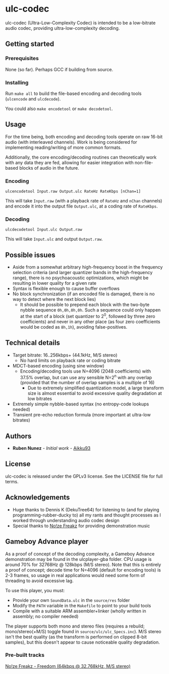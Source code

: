 # ulc-codec
ulc-codec (Ultra-Low-Complexity Codec) is intended to be a low-bitrate audio codec, providing ultra-low-complexity decoding.

## Getting started

### Prerequisites
None (so far). Perhaps GCC if building from source.

### Installing
Run ```make all``` to build the file-based encoding and decoding tools (```ulcencode``` and ```ulcdecode```).

You could also ```make encodetool``` or ```make decodetool```.

## Usage
For the time being, both encoding and decoding tools operate on raw 16-bit audio (with interleaved channels).
Work is being considered for implementing reading/writing of more common formats.

Additionally, the core encoding/decoding routines can theoretically work with any data they are fed, allowing for easier integration with non-file-based blocks of audio in the future.

### Encoding
```ulcencodetool Input.raw Output.ulc RateHz RateKbps [nChan=1]```

This will take ```Input.raw``` (with a playback rate of ```RateHz``` and ```nChan``` channels) and encode it into the output file ```Output.ulc```, at a coding rate of ```RateKbps```.

### Decoding
```ulcdecodetool Input.ulc Output.raw```

This will take ```Input.ulc``` and output ```Output.raw```.

## Possible issues
* Aside from a somewhat arbitrary high-frequency boost in the frequency selection criteria (and larger quantizer bands in the high-frequency range), there is no psychoacoustic optimizations, which might be resulting in lower quality for a given rate
* Syntax is flexible enough to cause buffer overflows
* No block synchronization (if an encoded file is damaged, there is no way to detect where the next block lies)
    * It should be possible to prepend each block with the two-byte nybble sequence ```0h,0h,0h,0h```. Such a sequence could only happen at the start of a block (set quantizer to 2<sup>0</sup>, followed by three zero coefficients) and never in any other place (as four zero coefficients would be coded as ```8h,1h```), avoiding false-positives.

## Technical details
* Target bitrate: 16..256kbps+ (44.1kHz, M/S stereo)
    * No hard limits on playback rate or coding bitrate
* MDCT-based encoding (using sine window)
    * Encoding/decoding tools use N=4096 (2048 coefficients) with 37.5% overlap, but can use any sensible N=2<sup>n</sup> with any overlap (provided that the number of overlap samples is a multiple of 16)
        * Due to extremely simplified quantization model, a large transform size is almost essential to avoid excessive quality degradation at low bitrates
* Extremely simple nybble-based syntax (no entropy-code lookups needed)
* Transient pre-echo reduction formula (more important at ultra-low bitrates)

## Authors
* **Ruben Nunez** - *Initial work* - [Aikku93](https://github.com/Aikku93)

## License
ulc-codec is released under the GPLv3 license. See the LICENSE file for full terms.

## Acknowledgements
* Huge thanks to Dennis K (DekuTree64) for listening to (and for playing programming-rubber-ducky to) all my rants and thought processes as I worked through understanding audio codec design
* Special thanks to [No!ze Freakz](https://soundcloud.com/user-462957379) for providing demonstration music

## Gameboy Advance player

As a proof of concept of the decoding complexity, a Gameboy Advance demonstration may be found in the ulcplayer-gba folder. CPU usage is around 70% for 32768Hz @ 128kbps (M/S stereo). Note that this is entirely a proof of concept; decode time for N=4096 (default for encoding tools) is 2-3 frames, so usage in real applications would need some form of threading to avoid excessive lag.

To use this player, you must:
* Provide your own ```SoundData.ulc``` in the ```source/res``` folder
* Modify the ```PATH``` variable in the ```Makefile``` to point to your build tools
* Compile with a suitable ARM assembler+linker (wholly written in assembly; no compiler needed)

The player supports both mono and stereo files (requires a rebuild; mono/stereo(+M/S) toggle found in ```source/ulc/ulc_Specs.inc```). M/S stereo isn't the best quality (as the transform is performed on clipped 8-bit samples), but this doesn't appear to cause noticeable quality degradation.

### Pre-built tracks

[No!ze Freakz - Freedom (64kbps @ 32.768kHz, M/S stereo)](ulcplayer-gba/No!ze%20Freakz%20-%20Freedom%20(64k).gba)
